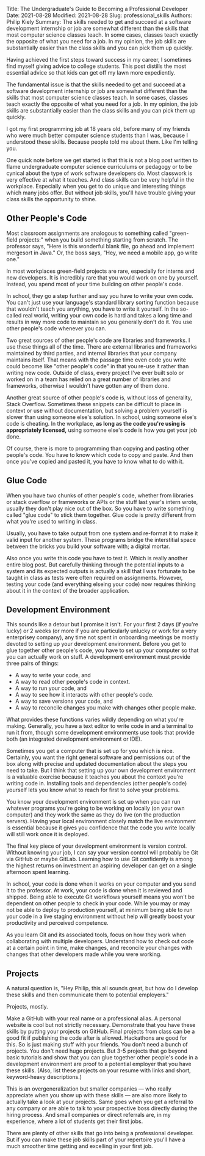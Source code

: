 Title: The Undergraduate's Guide to Becoming a Professional Developer
Date: 2021-08-28
Modified: 2021-08-28
Slug: professional_skills
Authors: Philip Kiely
Summary: The skills needed to get and succeed at a software development internship or job are somewhat different than the skills that most computer science classes teach. In some cases, classes teach exactly the opposite of what you need for a job. In my opinion, the job skills are substantially easier than the class skills and you can pick them up quickly.

Having achieved the first steps toward success in my career, I sometimes find myself giving advice to college students. This post distills the most essential advice so that kids can get off my lawn more expediently.

The fundamental issue is that the skills needed to get and succeed at a software development internship or job are somewhat different than the skills that most computer science classes teach. In some cases, classes teach exactly the opposite of what you need for a job. In my opinion, the job skills are substantially easier than the class skills and you can pick them up quickly.

I got my first programming job at 18 years old, before many of my friends who were much better computer science students than I was, because I understood these skills. Because people told me about them. Like I'm telling you.

One quick note before we get started is that this is not a blog post written to flame undergraduate computer science curriculums or pedagogy or to be cynical about the type of work software developers do. Most classwork is very effective at what it teaches. And class skills can be very helpful in the workplace. Especially when you get to do unique and interesting things which many jobs offer. But without job skills, you'll have trouble giving your class skills the opportunity to shine.

## Other People's Code

Most classroom assignments are analogous to something called "green-field projects:" when you build something starting from scratch. The professor says, "Here is this wonderful blank file, go ahead and implement mergesort in Java." Or, the boss says, "Hey, we need a mobile app, go write one."

In most workplaces green-field projects are rare, especially for interns and new developers. It is incredibly rare that you would work on one by yourself. Instead, you spend most of your time building on other people's code.

In school, they go a step further and say you have to write your own code. You can't just use your language's standard library sorting function because that wouldn't teach you anything, you have to write it yourself. In the so-called real world, writing your own code is hard and takes a long time and results in way more code to maintain so you generally don't do it. You use other people's code whenever you can.

Two great sources of other people's code are libraries and frameworks. I use these things all of the time. There are external libraries and frameworks maintained by third parties, and internal libraries that your company maintains itself. That means with the passage time even code you write could become like "other people's code" in that you re-use it rather than writing new code. Outside of class, every project I've ever built solo or worked on in a team has relied on a great number of libraries and frameworks, otherwise I wouldn't have gotten any of them done.

Another great source of other people's code is, without loss of generality, Stack Overflow. Sometimes these snippets can be difficult to place in context or use without documentation, but solving a problem yourself is slower than using someone else's solution. In school, using someone else's code is cheating. In the workplace, **as long as the code you're using is appropriately licensed,** using someone else's code is how you get your job done.

Of course, there is more to programming than copying and pasting other people's code. You have to know which code to copy and paste. And then once you've copied and pasted it, you have to know what to do with it.

## Glue Code

When you have two chunks of other people's code, whether from libraries or stack overflow or frameworks or APIs or the stuff last year's intern wrote, usually they don't play nice out of the box. So you have to write something called "glue code" to stick them together. Glue code is pretty different from what you're used to writing in class.

Usually, you have to take output from one system and re-format it to make it valid input for another system. These programs bridge the interstitial space between the bricks you build your software with; a digital mortar.

Also once you write this code you have to test it. Which is really another entire blog post. But carefully thinking through the potential inputs to a system and its expected outputs is actually a skill that I was fortunate to be taught in class as tests were often required on assignments. However, testing your code (and everything elseing your code) now requires thinking about it in the context of the broader application.

## Development Environment

This sounds like a detour but I promise it isn't. For your first 2 days (if you're lucky) or 2 weeks (or more if you are particularly unlucky or work for a very enterprisey company), any time not spent in onboarding meetings be mostly devoted to setting up your development environment. Before you get to glue together other people's code, you have to set up your computer so that you can actually work on stuff. A development environment must provide three pairs of things:

* A way to write your code, and
* A way to read other people's code in context.
* A way to run your code, and
* A way to see how it interacts with other people's code. 
* A way to save versions your code, and
* A way to reconcile changes you make with changes other people make.

What provides these functions varies wildly depending on what you're making. Generally, you have a text editor to write code in and a terminal to run it from, though some development environments use tools that provide both (an integrated development environment or IDE).

Sometimes you get a computer that is set up for you which is nice. Certainly, you want the right general software and permissions out of the box along with precise and updated documentation about the steps you need to take. But I think that setting up your own development environment is a valuable exercise because it teaches you about the context you're writing code in. Installing tools and dependencies (other people's code) yourself lets you know what to reach for first to solve your problems.

You know your development environment is set up when you can run whatever programs you're going to be working on locally (on your own computer) and they work the same as they do live (on the production servers). Having your local environment closely match the live environment is essential because it gives you confidence that the code you write locally will still work once it is deployed.

The final key piece of your development environment is version control. Without knowing your job, I can say your version control will probably be Git via GitHub or maybe GitLab. Learning how to use Git confidently is among the highest returns on investment an aspiring developer can get on a single afternoon spent learning.

In school, your code is done when it works on your computer and you send it to the professor. At work, your code is done when it is reviewed and shipped. Being able to execute Git workflows yourself means you won't be dependent on other people to check in your code. While you may or may not be able to deploy to production yourself, at minimum being able to run your code in a live staging environment without help will greatly boost your productivity and perceived competence.

As you learn Git and its associated tools, focus on how they work when collaborating with multiple developers. Understand how to check out code at a certain point in time, make changes, and reconcile your changes with changes that other developers made while you were working.

## Projects

A natural question is, "Hey Philip, this all sounds great, but how do I develop these skills and then communicate them to potential employers."

Projects, mostly.

Make a GitHub with your real name or a professional alias. A personal website is cool but not strictly necessary. Demonstrate that you have these skills by putting your projects on GitHub. Final projects from class can be a good fit if publishing the code after is allowed. Hackathons are good for this. So is just making stuff with your friends. You don't need a bunch of projects. You don't need huge projects. But 3-5 projects that go beyond basic tutorials and show that you can glue together other people's code in a development environment are proof to a potential employer that you have these skills. (Also, list these projects on your resume with links and short, keyword-heavy descriptions.)

This is an overgeneralization but smaller companies — who really appreciate when you show up with these skills — are also more likely to actually take a look at your projects. Same goes when you get a referral to any company or are able to talk to your prospective boss directly during the hiring process. And small companies or direct referrals are, in my experience, where a lot of students get their first jobs.

There are plenty of other skills that go into being a professional developer. But if you can make these job skills part of your repertoire you'll have a much smoother time getting and excelling in your first job.
